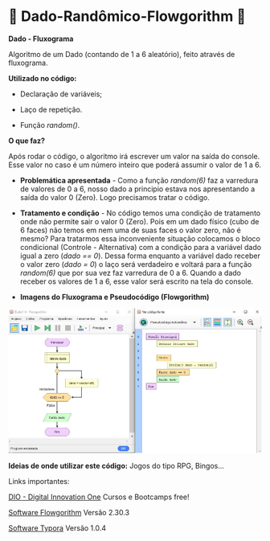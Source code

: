 # 🎲 Dado-Randômico-Flowgorithm 🎲
**Dado - Fluxograma**

Algoritmo de um Dado (contando de 1 a 6 aleatório), feito através de fluxograma. 

**Utilizado no código:** 

- Declaração de variáveis;  

- Laço de repetição. 
- Função *random()*. 

**O que faz?** 

Após rodar o código, o algoritmo irá escrever um valor na saída do console. 
Esse valor no caso é um número inteiro que poderá assumir o valor de 1 a 6.

- **Problemática apresentada** - Como a função *random(6)* faz a varredura de valores de 0 a 6, 
nosso dado a principio estava nos apresentando a saída do valor 0 (Zero). Logo precisamos 
tratar o código. 
- **Tratamento e condição** - No código temos uma condição de tratamento onde não permite sair o valor 0 (Zero).
  Pois em um dado físico (cubo de 6 faces) não temos em nem uma de suas faces o valor zero, não é mesmo? 
  Para tratarmos essa inconveniente situação colocamos o bloco condicional (Controle - Alternativa) com a 
  condição para a variável dado igual a zero (*dado == 0*). 
  Dessa forma enquanto a variável dado receber o valor zero (*dado = 0*) o laço será verdadeiro e voltará 
  para a função *random(6)* que por sua vez faz varredura de 0 a 6. Quando a dado receber os valores de 1 a 6, 
  esse valor será escrito na tela do console. 

- **Imagens do Fluxograma e Pseudocódigo (Flowgorithm)**

![Print00](https://github.com/KleberLuna/Dado-Rondomico-Flowgorithm/blob/main/Print00.JPG?raw=true)

**Ideias de onde utilizar este código:**
Jogos do tipo RPG, Bingos...

Links importantes:

[DIO - Digital Innovation One](https://www.dio.me/) 
Cursos e Bootcamps free!

[Software Flowgorithm](http://www.flowgorithm.org/download/index.html)
Versão 2.30.3

[Software Typora](https://typora.io/)
Versão 1.0.4
